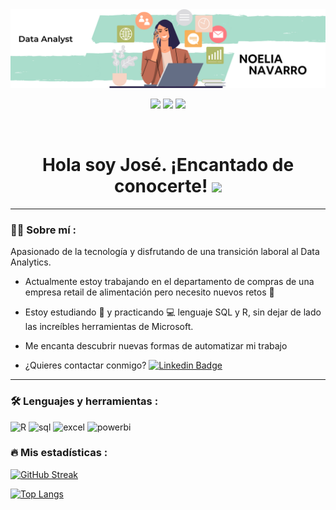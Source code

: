 <div id="header" align="center">
  <img src="./Banner Github.png" width="800"/>
</div>

<div id="badges" align="center">
  
[![](https://img.shields.io/badge/LinkedIn-0077B5?style=for-the-badge&logo=linkedin&logoColor=white)](https://ec.linkedin.com/in/joseverareyes) 
  [![](https://img.shields.io/badge/YouTube-red?style=for-the-badge&logo=youtube&logoColor=white)](--)
[![](https://img.shields.io/badge/Página_Web-yelow?style=for-the-badge&logo=medium&logoColor=white)](--)
  
 
 <div id="badges" align="center">
  <img src="https://visitor-badge-reloaded.herokuapp.com/badge?page_id=JoseVeraReyes.JoseVeraReyes&color=00cf00" alt=""/>
   
   <h1>
  Hola soy José. ¡Encantado de conocerte! 
  <img src="https://media.giphy.com/media/hvRJCLFzcasrR4ia7z/giphy.gif" width="30px"/>
</h1>

---
 <div id="header" align="left">

### :man_technologist: Sobre mí :


Apasionado de la tecnología y disfrutando de una transición laboral al Data Analytics.
   
* Actualmente estoy trabajando en el departamento de compras de una empresa retail de alimentación pero necesito nuevos retos :muscle:  

* Estoy estudiando :blue_book: y practicando :computer: lenguaje SQL y R, sin dejar de lado las increíbles herramientas de Microsoft. 

* Me encanta descubrir nuevas formas de automatizar mi trabajo 

* ¿Quieres contactar conmigo? [![Linkedin Badge](https://img.shields.io/badge/-joseverareyes-blue?style=flat&logo=Linkedin&logoColor=white)](https://ec.linkedin.com/in/joseverareyes)
   


---
   
 ### :hammer_and_wrench: Lenguajes y herramientas :
<div id="header" align="left">
    <img src="https://img.shields.io/badge/r-3776AB?style=for-the-badge&logo=r&logoColor=white" alt="R"/>
  </a>
    <img src="https://img.shields.io/badge/SQL-6DB33F?style=for-the-badge&logo=mysql&logoColor=white" alt="sql"/>
  </a>
 <img src="https://img.shields.io/badge/Microsoft_Excel-217346?style=for-the-badge&logo=microsoft-excel&logoColor=white" alt="excel"/>
  </a>
 <img src="https://img.shields.io/badge/Power_BI-FFBE00?style=for-the-badge&logo=Power-BI&logoColor=white" alt="powerbi"/>
  </a>
  
</div>
  
 ### :fire: Mis estadísticas :

[![GitHub Streak](http://github-readme-streak-stats.herokuapp.com?user=JoseVeraReyes&theme=dark&background=000000)](https://git.io/streak-stats)

[![Top Langs](https://github-readme-stats.vercel.app/api/top-langs/?username=JoseVeraReyes&layout=compact&theme=vision-friendly-dark)](https://github.com/anuraghazra/github-readme-stats)

#